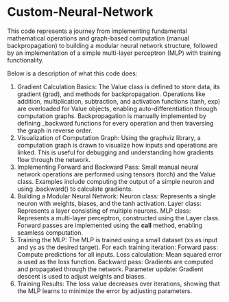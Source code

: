 # Custom-Neural-Network
This code represents a journey from implementing fundamental mathematical operations and graph-based computation (manual backpropagation) to building a modular neural network structure, followed by an implementation of a simple multi-layer perceptron (MLP) with training functionality.

Below is a description of what this code does:

1. Gradient Calculation Basics:
The Value class is defined to store data, its gradient (grad), and methods for backpropagation.
Operations like addition, multiplication, subtraction, and activation functions (tanh, exp) are overloaded for Value objects, enabling auto-differentiation through computation graphs.
Backpropagation is manually implemented by defining _backward functions for every operation and then traversing the graph in reverse order.
2. Visualization of Computation Graph:
Using the graphviz library, a computation graph is drawn to visualize how inputs and operations are linked.
This is useful for debugging and understanding how gradients flow through the network.
3. Implementing Forward and Backward Pass:
Small manual neural network operations are performed using tensors (torch) and the Value class.
Examples include computing the output of a simple neuron and using .backward() to calculate gradients.
4. Building a Modular Neural Network:
Neuron class: Represents a single neuron with weights, biases, and the tanh activation.
Layer class: Represents a layer consisting of multiple neurons.
MLP class: Represents a multi-layer perceptron, constructed using the Layer class.
Forward passes are implemented using the __call__ method, enabling seamless computation.
5. Training the MLP:
The MLP is trained using a small dataset (xs as input and ys as the desired target).
For each training iteration:
Forward pass: Compute predictions for all inputs.
Loss calculation: Mean squared error is used as the loss function.
Backward pass: Gradients are computed and propagated through the network.
Parameter update: Gradient descent is used to adjust weights and biases.
6. Training Results:
The loss value decreases over iterations, showing that the MLP learns to minimize the error by adjusting parameters.
